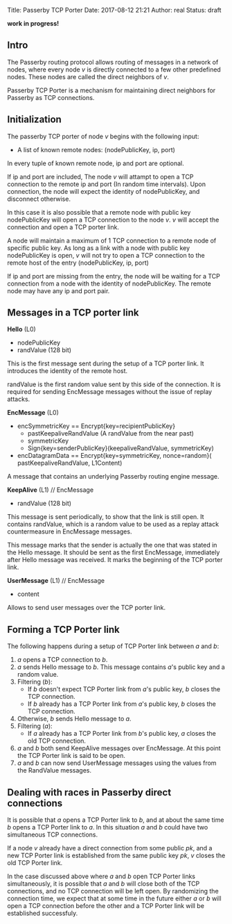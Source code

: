 Title: Passerby TCP Porter
Date: 2017-08-12 21:21
Author: real
Status: draft

**work in progress!**

## Intro

The Passerby routing protocol allows routing of messages in a network of nodes,
where every node $v$ is directly connected to a few other predefined nodes.
These nodes are called the direct neighbors of $v$.

Passerby TCP Porter is a mechanism for maintaining direct neighbors for
Passerby as TCP connections.


## Initialization

The passerby TCP porter of node $v$ begins with the following input:

- A list of known remote nodes: (nodePublicKey, ip, port)

In every tuple of known remote node, ip and port are optional. 

If ip and port are included, The node $v$ will attampt to open a TCP connection
to the remote ip and port (In random time intervals). Upon connection, the node
will expect the identity of nodePublicKey, and disconnect otherwise. 

In this case it is also possible that a remote node with public key
nodePublicKey will open a TCP connection to the node $v$. $v$ will accept the
connection and open a TCP porter link. 

A node will maintain a maximum of 1 TCP connection to a remote node of specific
public key. As long as a link with a node with public key nodePublicKey is
open, $v$ will not try to open a TCP connection to the remote host of the entry
(nodePublicKey, ip, port)

If ip and port are missing from the entry, the node will be waiting for a TCP
connection from a node with the identity of nodePublicKey. The remote node may
have any ip and port pair.


## Messages in a TCP porter link

**Hello** (L0)

- nodePublicKey
- randValue (128 bit)

This is the first message sent during the setup of a TCP porter link. It
introduces the identity of the remote host.

randValue is the first random value sent by this side of the connection. It
is required for sending EncMessage messages without the issue of replay
attacks.

**EncMessage** (L0)

- encSymmetricKey == Encrypt{key=recipientPublicKey}
    - pastKeepaliveRandValue (A randValue from the near past)
    - symmetricKey
    - Sign{key=senderPublicKey}(keepaliveRandValue, symmetricKey)
- encDatagramData == Encrypt{key=symmetricKey, nonce=random}(
    pastKeepaliveRandValue, L1Content)

A message that contains an underlying Passerby routing engine message.


**KeepAlive** (L1) // EncMessage

- randValue (128 bit)

This message is sent periodically, to show that the link is still open.
It contains randValue, which is a random value to be used as a replay attack
countermeasure in EncMessage messages.

This message marks that the sender is actually the one that was stated in the
Hello message. It should be sent as the first EncMessage, immediately after
Hello message was received. It marks the beginning of the TCP porter link.


**UserMessage** (L1) // EncMessage

- content

Allows to send user messages over the TCP porter link.


## Forming a TCP Porter link

The following happens during a setup of TCP Porter link between $a$ and $b$:

1. $a$ opens a TCP connection to $b$.
2. $a$ sends Hello message to $b$. This message contains $a$'s public key and a
   random value.
3. Filtering ($b$):
    - If $b$ doesn't expect TCP Porter link from $a$'s public key, $b$ closes
        the TCP connection. 
    - If $b$ already has a TCP Porter link from $a$'s public key, $b$ closes
       the TCP connection.
4. Otherwise, $b$ sends Hello message to $a$.
5. Filtering ($a$):
    - If $a$ already has a TCP Porter link from $b$'s public key, $a$ closes
        the old TCP connection.
5. $a$ and $b$ both send KeepAlive messages over EncMessage. At this point the
   TCP Porter link is said to be open.
6. $a$ and $b$ can now send UserMessage messages using the values from the
   RandValue messages.


## Dealing with races in Passerby direct connections

It is possible that $a$ opens a TCP Porter link to $b$, and at about
the same time $b$ opens a TCP Porter link to $a$. In this situation $a$ and $b$
could have two simultaneous TCP connections.

If a node $v$ already have a direct connection from some public $pk$, and a
new TCP Porter link is established from the same public key $pk$, $v$ closes the
old TCP Porter link.

In the case discussed above where $a$ and $b$ open TCP Porter links
simultaneously, it is possible that $a$ and $b$ will close both of the TCP
connections, and no TCP connection will be left open. By randomizing the
connection time, we expect that at some time in the future either $a$ or $b$
will open a TCP connection before the other and a TCP Porter link will be
established successfuly.

